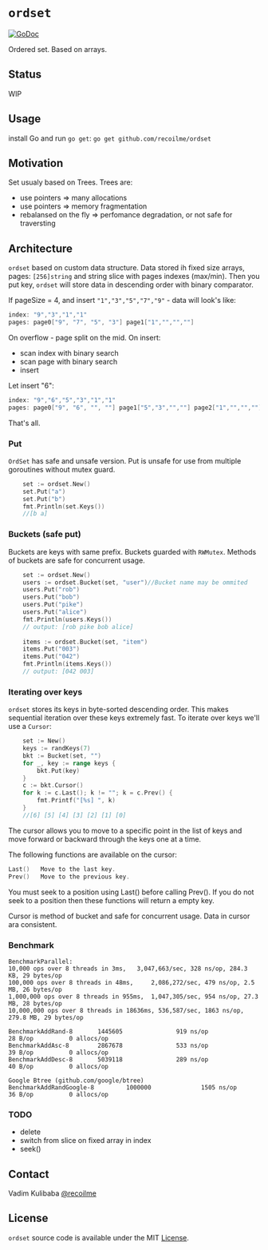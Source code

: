 # `ordset`

[![GoDoc](https://godoc.org/github.com/recoilme/ordset?status.svg)](https://godoc.org/github.com/recoilme/ordset)

Ordered set. Based on arrays.

## Status

WIP

## Usage

install Go and run ```go get```:
```go get github.com/recoilme/ordset```

## Motivation

Set usualy based on Trees. Trees are:

- use pointers => many allocations
- use pointers => memory fragmentation
- rebalansed on the fly => perfomance degradation, or not safe for traversting

## Architecture

`ordset` based on custom data structure. Data stored ih fixed size arrays, pages: ```[256]string``` and string slice with pages indexes (max/min). Then you put key, `ordset` will store data in descending order with binary comparator.

If pageSize = 4, and insert ```"1","3","5","7","9"``` -  data will look's like:

```go
index: "9","3","1","1"
pages: page0["9", "7", "5", "3"] page1["1","","",""]
```

On overflow - page split on the mid.
On insert: 
 - scan index with binary search
 - scan page with binary search
 - insert

Let insert "6":

```go
index: "9","6","5","3","1","1"
pages: page0["9", "6", "", ""] page1["5","3","",""] page2["1","","",""]
```

That's all. 

### Put

`OrdSet` has safe and unsafe version. Put is unsafe for use from multiple goroutines without mutex guard.


```go
	set := ordset.New()
	set.Put("a")
	set.Put("b")
	fmt.Println(set.Keys())
	//[b a]

```

### Buckets (safe put)

Buckets are keys with same prefix. Buckets guarded with `RWMutex`. Methods of buckets are safe for concurrent usage.

```go
	set := ordset.New()
	users := ordset.Bucket(set, "user")//Bucket name may be ommited
	users.Put("rob")
	users.Put("bob")
	users.Put("pike")
	users.Put("alice")
	fmt.Println(users.Keys())
    // output: [rob pike bob alice]
    
	items := ordset.Bucket(set, "item")
	items.Put("003")
	items.Put("042")
	fmt.Println(items.Keys())
	// output: [042 003]
```

### Iterating over keys

`ordset` stores its keys in byte-sorted descending order. This makes sequential iteration over these keys extremely fast. To iterate over keys we'll use a `Cursor`:

```go
	set := New()
	keys := randKeys(7)
	bkt := Bucket(set, "")
	for _, key := range keys {
		bkt.Put(key)
	}
	c := bkt.Cursor()
	for k := c.Last(); k != ""; k = c.Prev() {
		fmt.Printf("[%s] ", k)
	}
	//[6] [5] [4] [3] [2] [1] [0]
```

The cursor allows you to move to a specific point in the list of keys and move forward or backward through the keys one at a time.

The following functions are available on the cursor:

```go
Last()   Move to the last key.
Prev()   Move to the previous key.
```

You must seek to a position using Last() before calling Prev(). If you do not seek to a position then these functions will return a empty key.

Cursor is method of bucket and safe for concurrent usage. Data in cursor ara consistent.

### Benchmark

```
BenchmarkParallel:
10,000 ops over 8 threads in 3ms, 	3,047,663/sec, 328 ns/op, 284.3 KB, 29 bytes/op
100,000 ops over 8 threads in 48ms, 	2,086,272/sec, 479 ns/op, 2.5 MB, 26 bytes/op
1,000,000 ops over 8 threads in 955ms,  1,047,305/sec, 954 ns/op, 27.3 MB, 28 bytes/op
10,000,000 ops over 8 threads in 18636ms, 536,587/sec, 1863 ns/op, 279.8 MB, 29 bytes/op

BenchmarkAddRand-8       1445605               919 ns/op              28 B/op          0 allocs/op
BenchmarkAddAsc-8        2867678               533 ns/op              39 B/op          0 allocs/op
BenchmarkAddDesc-8       5039118               289 ns/op              40 B/op          0 allocs/op

Google Btree (github.com/google/btree)
BenchmarkAddRandGoogle-8         1000000              1505 ns/op              36 B/op          0 allocs/op

```

### TODO

 - delete
 - switch from slice on fixed array in index
 - seek()

## Contact

Vadim Kulibaba [@recoilme](http://t.me/recoilme)

## License

`ordset` source code is available under the MIT [License](/LICENSE).

